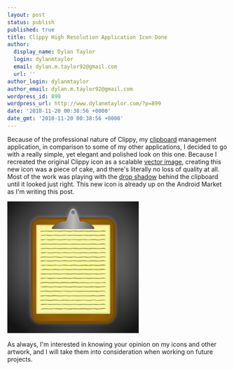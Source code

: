 ```yaml
---
layout: post
status: publish
published: true
title: Clippy High Resolution Application Icon Done
author:
  display_name: Dylan Taylor
  login: dylanmtaylor
  email: dylan.m.taylor92@gmail.com
  url: ''
author_login: dylanmtaylor
author_email: dylan.m.taylor92@gmail.com
wordpress_id: 899
wordpress_url: http://www.dylanmtaylor.com/?p=899
date: '2010-11-20 00:38:56 +0000'
date_gmt: '2010-11-20 00:38:56 +0000'
---
```

<p>Because of the professional nature of Clippy, my <a title="Clipboard (software)" rel="wikipedia" href="http://en.wikipedia.org/wiki/Clipboard_%28software%29">clipboard</a> management application, in comparison to some of my other applications, I decided to go with a really simple, yet elegant and polished look on this one. Because I recreated the original Clippy icon as a scalable <a class="zem_slink" title="Vector graphics" rel="wikipedia" href="http://en.wikipedia.org/wiki/Vector_graphics">vector image</a>, creating this new icon was a piece of cake, and there's literally no loss of quality at all. Most of the work was playing with the <a class="zem_slink" title="Drop shadow" rel="wikipedia" href="http://en.wikipedia.org/wiki/Drop_shadow">drop shadow</a> behind the clipboard until it looked just right. This new icon is already up on the Android Market as I'm writing this post.</p>
<p><a rel="attachment wp-att-900" href="/2010/11/20/clippy-high-resolution-application-icon-done/clippy-high-resolution-application-icon/"><img class="alignnone size-medium wp-image-900" title="Clippy High Resolution Application Icon" src="/images/blog/2010/11/Clippy-High-Resolution-Application-Icon-300x300.png" alt="" width="300" height="300" /></a></p>
<p>As always, I'm interested in knowing your opinion on my icons and other artwork, and I will take them into consideration when working on future projects.</p>
